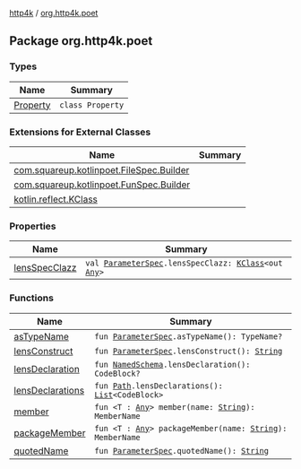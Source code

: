 [http4k](../index.md) / [org.http4k.poet](./index.md)

## Package org.http4k.poet

### Types

| Name | Summary |
|---|---|
| [Property](-property/index.md) | `class Property` |

### Extensions for External Classes

| Name | Summary |
|---|---|
| [com.squareup.kotlinpoet.FileSpec.Builder](com.squareup.kotlinpoet.-file-spec.-builder/index.md) |  |
| [com.squareup.kotlinpoet.FunSpec.Builder](com.squareup.kotlinpoet.-fun-spec.-builder/index.md) |  |
| [kotlin.reflect.KClass](kotlin.reflect.-k-class/index.md) |  |

### Properties

| Name | Summary |
|---|---|
| [lensSpecClazz](lens-spec-clazz.md) | `val `[`ParameterSpec`](../org.http4k.openapi.v3/-parameter-spec/index.md)`.lensSpecClazz: `[`KClass`](https://kotlinlang.org/api/latest/jvm/stdlib/kotlin.reflect/-k-class/index.html)`<out `[`Any`](https://kotlinlang.org/api/latest/jvm/stdlib/kotlin/-any/index.html)`>` |

### Functions

| Name | Summary |
|---|---|
| [asTypeName](as-type-name.md) | `fun `[`ParameterSpec`](../org.http4k.openapi.v3/-parameter-spec/index.md)`.asTypeName(): TypeName?` |
| [lensConstruct](lens-construct.md) | `fun `[`ParameterSpec`](../org.http4k.openapi.v3/-parameter-spec/index.md)`.lensConstruct(): `[`String`](https://kotlinlang.org/api/latest/jvm/stdlib/kotlin/-string/index.html) |
| [lensDeclaration](lens-declaration.md) | `fun `[`NamedSchema`](../org.http4k.openapi.v3/-named-schema/index.md)`.lensDeclaration(): CodeBlock?` |
| [lensDeclarations](lens-declarations.md) | `fun `[`Path`](../org.http4k.openapi.v3/-path/index.md)`.lensDeclarations(): `[`List`](https://kotlinlang.org/api/latest/jvm/stdlib/kotlin.collections/-list/index.html)`<CodeBlock>` |
| [member](member.md) | `fun <T : `[`Any`](https://kotlinlang.org/api/latest/jvm/stdlib/kotlin/-any/index.html)`> member(name: `[`String`](https://kotlinlang.org/api/latest/jvm/stdlib/kotlin/-string/index.html)`): MemberName` |
| [packageMember](package-member.md) | `fun <T : `[`Any`](https://kotlinlang.org/api/latest/jvm/stdlib/kotlin/-any/index.html)`> packageMember(name: `[`String`](https://kotlinlang.org/api/latest/jvm/stdlib/kotlin/-string/index.html)`): MemberName` |
| [quotedName](quoted-name.md) | `fun `[`ParameterSpec`](../org.http4k.openapi.v3/-parameter-spec/index.md)`.quotedName(): `[`String`](https://kotlinlang.org/api/latest/jvm/stdlib/kotlin/-string/index.html) |
